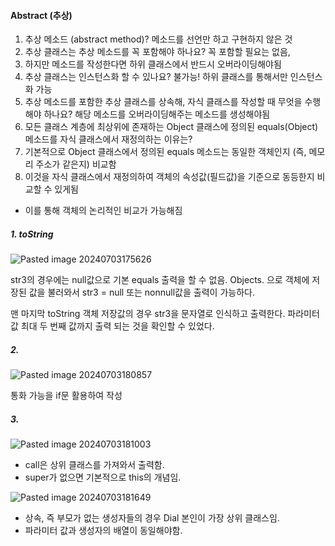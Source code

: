 
#### Abstract (추상)

 1. 추상 메소드 (abstract method)? 메소드를 선언만 하고 구현하지 않은 것
 2. 추상 클래스는 추상 메소드를 꼭 포함해야 하나요? 꼭 포함할 필요는 없음, 
 3. 하지만 메소드를 작성한다면 하위 클래스에서 반드시 오버라이딩해야됨
4. 추상 클래스는 인스턴스화 할 수 있나요? 불가능! 하위 클래스를 통해서만 인스턴스화 가능
5. 추상 메소드를 포함한 추상 클래스를 상속해, 자식 클래스를 작성할 때 무엇을 수행해야 하나요? 해당 메소드를 오버라이딩해주는 메소드를 생성해야됨
6. 모든 클래스 계층에 최상위에 존재하는 Object 클래스에 정의된 equals(Object) 메소드를 자식 클래스에서 재정의하는 이유는? 
7. 기본적으로 Object 클래스에서 정의된 equals 메소드는 동일한 객체인지 (즉, 메모리 주소가 같은지) 비교함
8. 이것을 자식 클래스에서 재정의하여 객체의 속성값(필드값)을 기준으로 동등한지 비교할 수 있게됨
- 이를 통해 객체의 논리적인 비교가 가능해짐


##### 1. toString

![Pasted image 20240703175626](https://github.com/AHHyeon12/My-Java-Study/assets/171016089/da136bfc-b44c-4f01-96c3-728961931d7e)

str3의 경우에는 null값으로 기본 equals 출력을 할 수 없음.
Objects. 으로 객체에 저장된 값을 불러와서 str3 = null 또는 nonnull값을
출력이 가능하다.

맨 마지막 toString 객체 저장값의 경우 str3을 문자열로 인식하고 출력한다.
파라미터 값 최대 두 번째 값까지 출력 되는 것을 확인할 수 있었다.

##### 2. 

![Pasted image 20240703180857](https://github.com/AHHyeon12/My-Java-Study/assets/171016089/39473a4c-3d91-4e9e-a17f-996366ffe4e4)


통화 가능을 if문 활용하여 작성


##### 3.

![Pasted image 20240703181003](https://github.com/AHHyeon12/My-Java-Study/assets/171016089/f862ea16-9560-4e2d-9c48-678816fa0cb7)


- call은 상위 클래스를 가져와서 출력함.
- super가 없으면 기본적으로 this의 개념임.

![Pasted image 20240703181649](https://github.com/AHHyeon12/My-Java-Study/assets/171016089/910b5871-d9ec-493d-993f-0cdccacefbda)



- 상속, 즉 부모가 없는 생성자들의 경우 Dial 본인이 가장 상위 클래스임.
-  파라미터 값과 생성자의 배열이 동일해야함.
